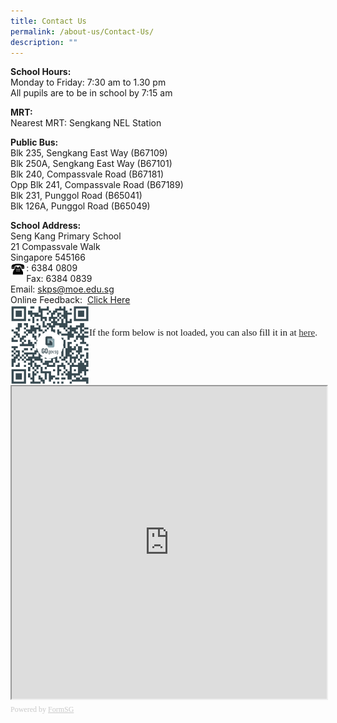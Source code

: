 ```yaml
---
title: Contact Us
permalink: /about-us/Contact-Us/
description: ""
---
```

**School Hours:**<br>
Monday to Friday: 7:30 am to 1.30 pm  
All pupils are to be in school by 7:15 am  
  
**MRT:**<br>
Nearest MRT: Sengkang NEL Station  
  
**Public Bus:**<br>
Blk 235, Sengkang East Way (B67109)  
Blk 250A, Sengkang East Way (B67101)  
Blk 240, Compassvale Road (B67181)  
Opp Blk 241, Compassvale Road (B67189)  
Blk 231, Punggol Road (B65041)  
Blk 126A, Punggol Road (B65049)  
  
**School Address:**<br>
Seng Kang Primary School<br>
21 Compassvale Walk<br>
Singapore 545166<br>
<img src="/images/Phone.gif" 
     style="width:5%;float:left">: 6384 0809<br>
Fax: 6384 0839<br>
Email: [skps@moe.edu.sg](mailto:skps@moe.edu.sg)
<br>
Online Feedback: 
[Click Here](https://go.gov.sg/skps-online-feedback)
<br>
<img src="/images/SKPS%20Online%20Feedback%20Form%20-%20School%20Website%20FormSG.png" 
     style="width:25%;float:left">
<br>

<div style="font-family:Calibri;font-size:15px;color:#000;opacity:0.9;padding-top:5px;padding-bottom:5px">If the form below is not loaded, you can also fill it in at <a href="https://form.gov.sg/634d170ea246ba00126f33c1">here</a>.</div>

<!-- Change the width and height values to suit you best -->
<iframe id="iframe" src="https://form.gov.sg/634d170ea246ba00126f33c1" style="width:100%;height:500px"></iframe>

<div style="font-family:Calibri;font-size:12px;color:#999;opacity:0.5;padding-top:5px">Powered by <a href="https://form.gov.sg" style="color: #999">FormSG</a></div>